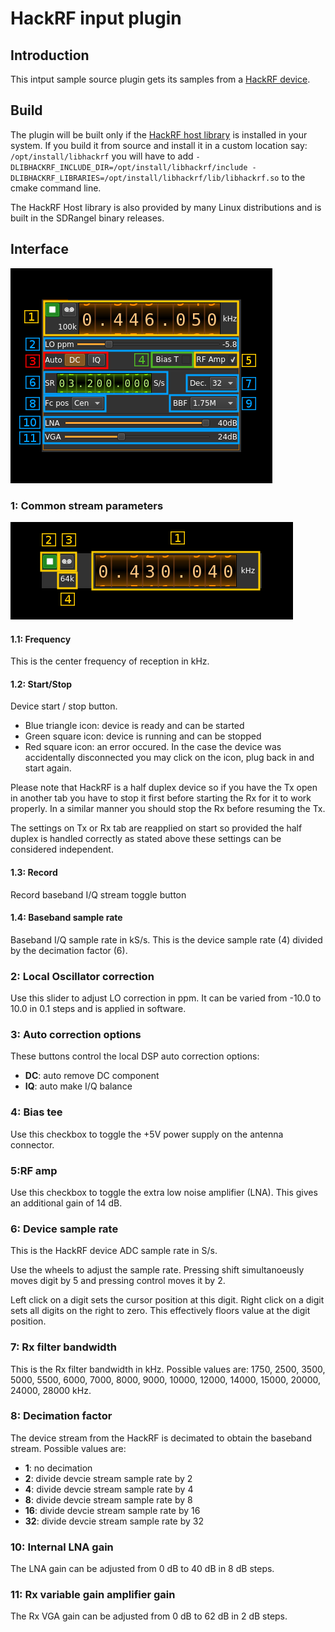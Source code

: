 <h1>HackRF input plugin</h1>

<h2>Introduction</h2>

This intput sample source plugin gets its samples from a [HackRF device](https://greatscottgadgets.com/hackrf/).

<h2>Build</h2>

The plugin will be built only if the [HackRF host library](https://github.com/mossmann/hackrf) is installed in your system. If you build it from source and install it in a custom location say: `/opt/install/libhackrf` you will have to add `-DLIBHACKRF_INCLUDE_DIR=/opt/install/libhackrf/include -DLIBHACKRF_LIBRARIES=/opt/install/libhackrf/lib/libhackrf.so` to the cmake command line.

The HackRF Host library is also provided by many Linux distributions and is built in the SDRangel binary releases.

<h2>Interface</h2>

![HackRF input plugin GUI](../../../doc/img/HackRFInput_plugin.png)

<h3>1: Common stream parameters</h3>

![SDR Daemon FEC stream GUI](../../../doc/img/SDRdaemonFEC_plugin_01.png)

<h4>1.1: Frequency</h4>

This is the center frequency of reception in kHz.

<h4>1.2: Start/Stop</h4>

Device start / stop button. 

  - Blue triangle icon: device is ready and can be started
  - Green square icon: device is running and can be stopped
  - Red square icon: an error occured. In the case the device was accidentally disconnected you may click on the icon, plug back in and start again.
  
Please note that HackRF is a half duplex device so if you have the Tx open in another tab you have to stop it first before starting the Rx for it to work properly. In a similar manner you should stop the Rx before resuming the Tx.

The settings on Tx or Rx tab are reapplied on start so provided the half duplex is handled correctly as stated above these settings can be considered independent.

<h4>1.3: Record</h4>

Record baseband I/Q stream toggle button

<h4>1.4: Baseband sample rate</h4>

Baseband I/Q sample rate in kS/s. This is the device sample rate (4) divided by the decimation factor (6). 

<h3>2: Local Oscillator correction</h3>

Use this slider to adjust LO correction in ppm. It can be varied from -10.0 to 10.0 in 0.1 steps and is applied in software.

<h3>3: Auto correction options</h3>

These buttons control the local DSP auto correction options:

  - **DC**: auto remove DC component
  - **IQ**: auto make I/Q balance
  
<h3>4: Bias tee</h3>

Use this checkbox to toggle the +5V power supply on the antenna connector.

<h3>5:RF amp</h3>

Use this checkbox to toggle the extra low noise amplifier (LNA). This gives an additional gain of 14 dB. 

<h3>6: Device sample rate</h3>

This is the HackRF device ADC sample rate in S/s.

Use the wheels to adjust the sample rate. Pressing shift simultanoeusly moves digit by 5 and pressing control moves it by 2. 

Left click on a digit sets the cursor position at this digit. Right click on a digit sets all digits on the right to zero. This effectively floors value at the digit position.   

<h3>7: Rx filter bandwidth</h3>

This is the Rx filter bandwidth in kHz. Possible values are: 1750, 2500, 3500, 5000, 5500, 6000, 7000, 8000, 9000, 10000, 12000, 14000, 15000, 20000, 24000, 28000 kHz.

<h3>8: Decimation factor</h3>

The device stream from the HackRF is decimated to obtain the baseband stream. Possible values are:

  - **1**: no decimation
  - **2**: divide devcie stream sample rate by 2
  - **4**: divide devcie stream sample rate by 4
  - **8**: divide devcie stream sample rate by 8
  - **16**: divide devcie stream sample rate by 16
  - **32**: divide devcie stream sample rate by 32

<h3>10: Internal LNA gain</h3>

The LNA gain can be adjusted from 0 dB to 40 dB in 8 dB steps.

<h3>11: Rx variable gain amplifier gain</h3>

The Rx VGA gain can be adjusted from 0 dB to 62 dB in 2 dB steps.
